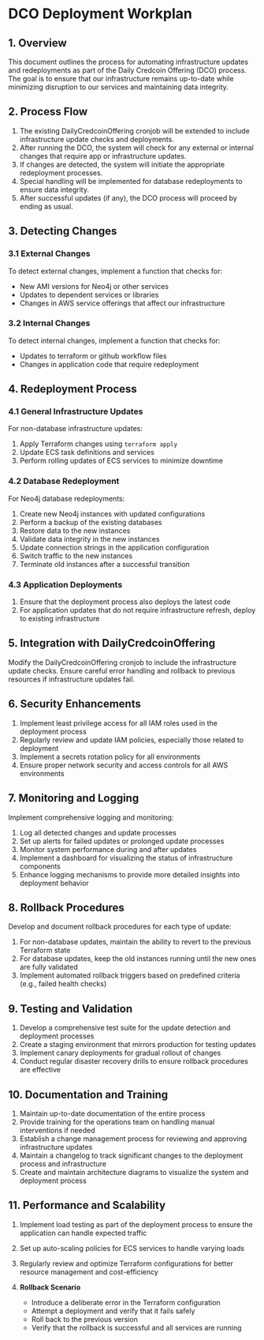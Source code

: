 # DCO Deployment Workplan

## 1. Overview

This document outlines the process for automating infrastructure updates and redeployments as part of the Daily Credcoin Offering (DCO) process. The goal is to ensure that our infrastructure remains up-to-date while minimizing disruption to our services and maintaining data integrity.

## 2. Process Flow

1. The existing DailyCredcoinOffering cronjob will be extended to include infrastructure update checks and deployments.
2. After running the DCO, the system will check for any external or internal changes that require app or infrastructure updates.
3. If changes are detected, the system will initiate the appropriate redeployment processes.
4. Special handling will be implemented for database redeployments to ensure data integrity.
5. After successful updates (if any), the DCO process will proceed by ending as usual.

## 3. Detecting Changes

### 3.1 External Changes

To detect external changes, implement a function that checks for:

- New AMI versions for Neo4j or other services
- Updates to dependent services or libraries
- Changes in AWS service offerings that affect our infrastructure

### 3.2 Internal Changes

To detect internal changes, implement a function that checks for:

- Updates to terraform or github workflow files
- Changes in application code that require redeployment

## 4. Redeployment Process

### 4.1 General Infrastructure Updates

For non-database infrastructure updates:

1. Apply Terraform changes using `terraform apply`
2. Update ECS task definitions and services
3. Perform rolling updates of ECS services to minimize downtime

### 4.2 Database Redeployment

For Neo4j database redeployments:

1. Create new Neo4j instances with updated configurations
2. Perform a backup of the existing databases
3. Restore data to the new instances
4. Validate data integrity in the new instances
5. Update connection strings in the application configuration
6. Switch traffic to the new instances
7. Terminate old instances after a successful transition

### 4.3 Application Deployments

1. Ensure that the deployment process also deploys the latest code
2. For application updates that do not require infrastructure refresh, deploy to existing infrastructure

## 5. Integration with DailyCredcoinOffering

Modify the DailyCredcoinOffering cronjob to include the infrastructure update checks. Ensure careful error handling and rollback to previous resources if infrastructure updates fail.

## 6. Security Enhancements

1. Implement least privilege access for all IAM roles used in the deployment process
2. Regularly review and update IAM policies, especially those related to deployment
3. Implement a secrets rotation policy for all environments
4. Ensure proper network security and access controls for all AWS environments

## 7. Monitoring and Logging

Implement comprehensive logging and monitoring:

1. Log all detected changes and update processes
2. Set up alerts for failed updates or prolonged update processes
3. Monitor system performance during and after updates
4. Implement a dashboard for visualizing the status of infrastructure components
5. Enhance logging mechanisms to provide more detailed insights into deployment behavior

## 8. Rollback Procedures

Develop and document rollback procedures for each type of update:

1. For non-database updates, maintain the ability to revert to the previous Terraform state
2. For database updates, keep the old instances running until the new ones are fully validated
3. Implement automated rollback triggers based on predefined criteria (e.g., failed health checks)

## 9. Testing and Validation

1. Develop a comprehensive test suite for the update detection and deployment processes
2. Create a staging environment that mirrors production for testing updates
3. Implement canary deployments for gradual rollout of changes
4. Conduct regular disaster recovery drills to ensure rollback procedures are effective

## 10. Documentation and Training

1. Maintain up-to-date documentation of the entire process
2. Provide training for the operations team on handling manual interventions if needed
3. Establish a change management process for reviewing and approving infrastructure updates
4. Maintain a changelog to track significant changes to the deployment process and infrastructure
5. Create and maintain architecture diagrams to visualize the system and deployment process

## 11. Performance and Scalability

1. Implement load testing as part of the deployment process to ensure the application can handle expected traffic
2. Set up auto-scaling policies for ECS services to handle varying loads
3. Regularly review and optimize Terraform configurations for better resource management and cost-efficiency






1. **Rollback Scenario**
   - Introduce a deliberate error in the Terraform configuration
   - Attempt a deployment and verify that it fails safely
   - Roll back to the previous version
   - Verify that the rollback is successful and all services are running

